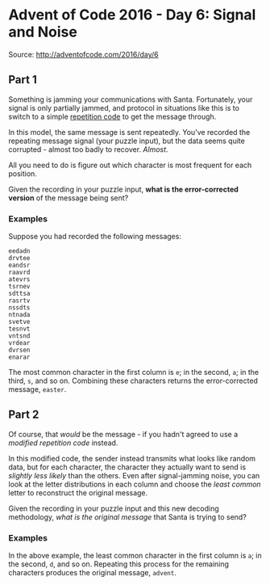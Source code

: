 # Advent of Code 2016 - Day 6: Signal and Noise

Source: http://adventofcode.com/2016/day/6

## Part 1

Something is jamming your communications with Santa. Fortunately, your signal is only partially jammed, and protocol in situations like this is to switch to a simple [repetition code](https://en.wikipedia.org/wiki/Repetition_code) to get the message through.

In this model, the same message is sent repeatedly. You've recorded the repeating message signal (your puzzle input), but the data seems quite corrupted - almost too badly to recover. *Almost*.

All you need to do is figure out which character is most frequent for each position.

Given the recording in your puzzle input, **what is the error-corrected version** of the message being sent?

### Examples

Suppose you had recorded the following messages:

```
eedadn
drvtee
eandsr
raavrd
atevrs
tsrnev
sdttsa
rasrtv
nssdts
ntnada
svetve
tesnvt
vntsnd
vrdear
dvrsen
enarar
```

The most common character in the first column is `e`; in the second, `a`; in the third, `s`, and so on. Combining these characters returns the error-corrected message, `easter`.

## Part 2

Of course, that *would* be the message - if you hadn't agreed to use a *modified repetition code* instead.

In this modified code, the sender instead transmits what looks like random data, but for each character, the character they actually want to send is *slightly less likely* than the others. Even after signal-jamming noise, you can look at the letter distributions in each column and choose the *least common* letter to reconstruct the original message.

Given the recording in your puzzle input and this new decoding methodology, *what is the original message* that Santa is trying to send?

### Examples

In the above example, the least common character in the first column is `a`; in the second, `d`, and so on. Repeating this process for the remaining characters produces the original message, `advent`.
